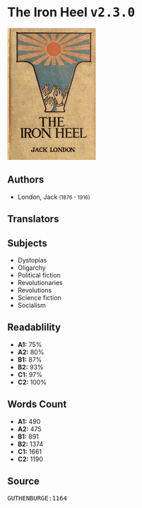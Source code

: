 # The Iron Heel <kbd>v2.3.0</kbd>

![](./cover.medium.jpg "")

## Authors


 - London, Jack <small>(1876 - 1916)</small>

## Translators



## Subjects


 - Dystopias
 - Oligarchy
 - Political fiction
 - Revolutionaries
 - Revolutions
 - Science fiction
 - Socialism

## Readablility


 - **A1:** 75%
 - **A2:** 80%
 - **B1:** 87%
 - **B2:** 93%
 - **C1:** 97%
 - **C2:** 100%

## Words Count


 - **A1:** 490
 - **A2:** 475
 - **B1:** 891
 - **B2:** 1374
 - **C1:** 1661
 - **C2:** 1190

## Source


<kbd>GUTHENBURGE:1164</kbd>
